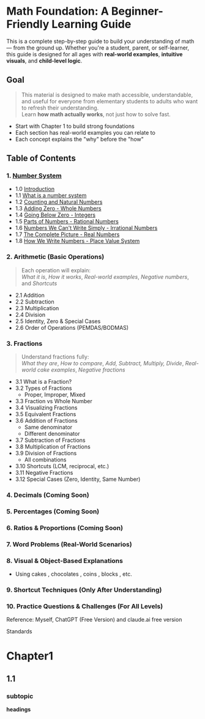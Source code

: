 # Math Foundation: A Beginner-Friendly Learning Guide

This is a complete step-by-step guide to build your understanding of math — from the ground up. Whether you're a student, parent, or self-learner, this guide is designed for all ages with **real-world examples**, **intuitive visuals**, and **child-level logic**.


## Goal
> This material is designed to make math accessible, understandable, and useful for everyone from elementary students to adults who want to refresh their understanding.  
> Learn **how math actually works**, not just how to solve fast.

* Start with Chapter 1 to build strong foundations
* Each section has real-world examples you can relate to
* Each concept explains the "why" before the "how"


## Table of Contents

### 1. [Number System](./Number_system/README.md#chapter-1-understanding-numbers-)
- 1.0 [Introduction](./Number_system/README.md#introduction)
- 1.1 [What is a number system](./Number_system/README.md#what-is-number-system)
- 1.2 [Counting and Natural Numbers](./Number_system/README.md#counting-and-natural-numbers)
- 1.3 [Adding Zero - Whole Numbers](./Number_system/README.md#adding-zero---whole-numbers)
- 1.4 [Going Below Zero - Integers](./Number_system/README.md#going-below-zero---integers)
- 1.5 [Parts of Numbers - Rational Numbers](./Number_system/README.md#parts-of-numbers---rational-numbers) 
- 1.6 [Numbers We Can't Write Simply - Irrational Numbers](./Number_system/README.md#numbers-we-cant-write-simply---irrational-numbers)
- 1.7 [The Complete Picture - Real Numbers](./Number_system/README.md#the-complete-picture---real-numbers)
- 1.8 [How We Write Numbers - Place Value System](./Number_system/README.md#how-we-write-numbers---place-value-system)


### 2. Arithmetic (Basic Operations)
> Each operation will explain:  
> *What it is*, *How it works*, *Real-world examples*, *Negative numbers*, and *Shortcuts*

- 2.1 Addition
- 2.2 Subtraction
- 2.3 Multiplication
- 2.4 Division
- 2.5 Identity, Zero & Special Cases
- 2.6 Order of Operations (PEMDAS/BODMAS)


### 3. Fractions
> Understand fractions fully:  
> *What they are*, *How to compare*, *Add, Subtract, Multiply, Divide*, *Real-world cake examples*, *Negative fractions*

- 3.1 What is a Fraction?
- 3.2 Types of Fractions
  - Proper, Improper, Mixed
- 3.3 Fraction vs Whole Number
- 3.4 Visualizing Fractions
- 3.5 Equivalent Fractions
- 3.6 Addition of Fractions
  - Same denominator
  - Different denominator
- 3.7 Subtraction of Fractions
- 3.8 Multiplication of Fractions
- 3.9 Division of Fractions
  - All combinations
- 3.10 Shortcuts (LCM, reciprocal, etc.)
- 3.11 Negative Fractions
- 3.12 Special Cases (Zero, Identity, Same Number)


### 4. Decimals (Coming Soon)


### 5. Percentages (Coming Soon)


### 6. Ratios & Proportions (Coming Soon)


### 7. Word Problems (Real-World Scenarios)


### 8. Visual & Object-Based Explanations
- Using cakes , chocolates , coins , blocks , etc.


### 9. Shortcut Techniques (Only After Understanding)


### 10. Practice Questions & Challenges (For All Levels)


Reference:
Myself, ChatGPT (Free Version) and claude.ai free version

Standards
# Chapter1
## 1.1
### subtopic
**headings**